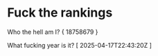 # Fuck the rankings

Who the hell am I?
{ 18758679 }

What fucking year is it?
[ 2025-04-17T22:43:20Z ]
